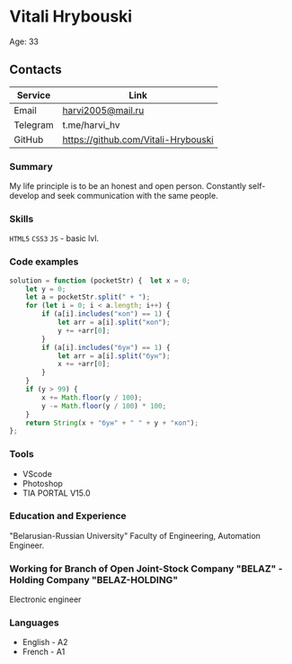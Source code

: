 # Vitali Hrybouski

Age: 33

## Contacts

Service | Link
------------ | -------------
Email | harvi2005@mail.ru
Telegram | t.me/harvi_hv
GitHub | https://github.com/Vitali-Hrybouski

### Summary

My life principle is to be an honest and open person. Constantly self-develop and seek communication with the same people.

### Skills

`HTML5` `CSS3`  `JS`  - basic lvl.

### Code examples

```js
solution = function (pocketStr) {  let x = 0;
    let y = 0;
    let a = pocketStr.split(" + ");
    for (let i = 0; i < a.length; i++) {
        if (a[i].includes("коп") == 1) {
            let arr = a[i].split("коп");
            y += +arr[0];
        }
        if (a[i].includes("бун") == 1) {
            let arr = a[i].split("бун");
            x += +arr[0];
        }
    }
    if (y > 99) {
        x += Math.floor(y / 100);
        y -= Math.floor(y / 100) * 100;
    }
    return String(x + "бун" + " " + y + "коп");
};
```
### Tools

- VScode
- Photoshop
- TIA PORTAL V15.0

### Education and Experience

"Belarusian-Russian University" Faculty of Engineering, Automation Engineer.

### Working for Branch of Open Joint-Stock Company "BELAZ" - Holding Company "BELAZ-HOLDING" 

Electronic engineer

### Languages
* English  - A2
* French  - A1

